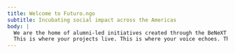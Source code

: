 ```yaml
---
title: Welcome to Futuro.ngo
subtitle: Incubating social impact across the Americas
body: |
  We are the home of alumni-led initiatives created through the BeNeXT Global experience.  
  This is where your projects live. This is where your voice echoes. This is your community.
---
```

